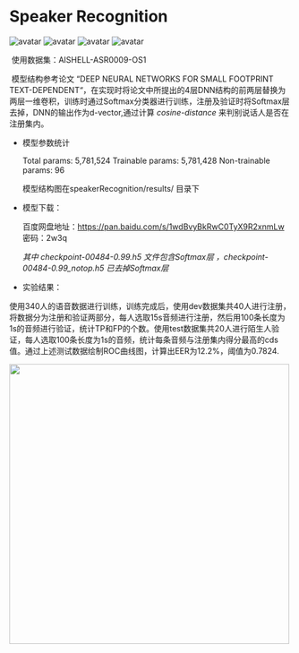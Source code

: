 # Speaker Recognition

![avatar](https://img.shields.io/badge/contributions-welcome-brightgreen.svg?style=flat)
![avatar](https://badges.frapsoft.com/os/v2/open-source.png?v=103)
![avatar](https://img.shields.io/badge/Made%20with-Python-1f425f.svg)
![avatar](https://img.shields.io/badge/license-Apache_2-blue.svg)

​	使用数据集：AISHELL-ASR0009-OS1  

​	模型结构参考论文 “DEEP NEURAL NETWORKS FOR SMALL FOOTPRINT TEXT-DEPENDENT“，在实现时将论文中所提出的4层DNN结构的前两层替换为两层一维卷积，训练时通过Softmax分类器进行训练，注册及验证时将Softmax层去掉，DNN的输出作为d-vector,通过计算 *cosine-distance*  来判别说话人是否在注册集内。

* 模型参数统计

  Total params: 5,781,524
  Trainable params: 5,781,428
  Non-trainable params: 96

  模型结构图在speakerRecognition/results/ 目录下

* 模型下载：

  百度网盘地址：https://pan.baidu.com/s/1wdBvyBkRwC0TyX9R2xnmLw		密码：2w3q

  *其中 checkpoint-00484-0.99.h5 文件包含Softmax层 ，checkpoint-00484-0.99_notop.h5 已去掉Softmax层* 

* 实验结果：

​	使用340人的语音数据进行训练，训练完成后，使用dev数据集共40人进行注册，将数据分为注册和验证两部分，每人选取15s音频进行注册，然后用100条长度为1s的音频进行验证，统计TP和FP的个数。使用test数据集共20人进行陌生人验证，每人选取100条长度为1s的音频，统计每条音频与注册集内得分最高的cds值。通过上述测试数据绘制ROC曲线图，计算出EER为12.2%，阈值为0.7824.

<img src="D:\PythonProject\speakerRecognition\results\plots\checkpoint-00484-0.99.jpg" width="500" hegiht="313" align=center />